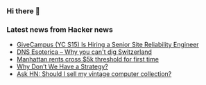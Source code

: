 ### Hi there 👋

<!--
**arashid-sh/arashid-sh** is a ✨ _special_ ✨ repository because its `README.md` (this file) appears on your GitHub profile.

Here are some ideas to get you started:

- 🔭 I’m currently working on ...
- 🌱 I’m currently learning ...
- 👯 I’m looking to collaborate on ...
- 🤔 I’m looking for help with ...
- 💬 Ask me about ...
- 📫 How to reach me: ...
- 😄 Pronouns: ...
- ⚡ Fun fact: ...
-->

### Latest news from Hacker news
<!-- BLOG-POST-LIST:START -->
- [GiveCampus &lpar;YC S15&rpar; Is Hiring a Senior Site Reliability Engineer](https://jobs.lever.co/givecampus/e7ae4695-e4d6-4ed0-b16f-f489a8f2382d)
- [DNS Esoterica – Why you can&#39;t dig Switzerland](https://shkspr.mobi/blog/2022/07/dns-esoterica-why-you-cant-dig-switzerland/)
- [Manhattan rents cross $5k threshold for first time](https://www.axios.com/2022/07/14/manhattan-rents-cross-5000-threshold-for-first-time)
- [Why Don’t We Have a Strategy?](https://cutlefish.substack.com/p/tbm-3052-why-do-we-have-no-strategy)
- [Ask HN: Should I sell my vintage computer collection?](https://news.ycombinator.com/item?id=32094339)
<!-- BLOG-POST-LIST:END -->
